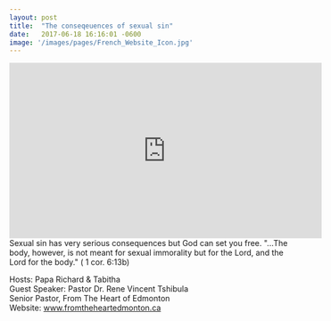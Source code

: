 ```yaml
---
layout: post
title:  "The conseqeuences of sexual sin"
date:   2017-06-18 16:16:01 -0600
image: '/images/pages/French_Website_Icon.jpg'
---
```

<iframe width="560" height="315" src="https://www.youtube.com/embed/nkaeVc1rCeo" frameborder="0" allowfullscreen></iframe>
Sexual sin has very serious consequences but God can set you free. "...The body, however, is not meant for sexual immorality but for the Lord, and the Lord for the body." ( 1 cor. 6:13b)

Hosts: Papa Richard & Tabitha <br>
Guest Speaker: Pastor Dr. Rene Vincent Tshibula <br>
Senior Pastor, From The Heart of Edmonton <br>
Website: www.fromtheheartedmonton.ca



